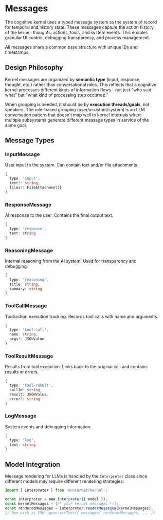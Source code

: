 # Messages

The cognitive kernel uses a typed message system as the system of record for temporal and history state. These messages capture the action history of the kernel: thoughts, actions, tools, and system events. This enables granular UI control, debugging transparency, and process management.

All messages share a common base structure with unique IDs and timestamps.

## Design Philosophy

Kernel messages are organized by **semantic type** (input, response, thought, etc.) rather than conversational roles. This reflects that a cognitive kernel processes different kinds of information flows - not just "who said what" but "what kind of processing step occurred."

When grouping is needed, it should be by **execution threads/goals**, not speakers. The role-based grouping (user/assistant/system) is an LLM conversation pattern that doesn't map well to kernel internals where multiple subsystems generate different message types in service of the same goal.

## Message Types

### InputMessage
User input to the system. Can contain text and/or file attachments.

```typescript
{
  type: 'input',
  text?: string,
  files?: FileAttachment[]
}
```

### ResponseMessage  
AI response to the user. Contains the final output text.

```typescript
{
  type: 'response', 
  text: string
}
```

### ReasoningMessage  
Internal reasoning from the AI system. Used for transparency and debugging.

```typescript
{
  type: 'reasoning',
  title: string,
  summary: string
}
```

### ToolCallMessage
Tool/action execution tracking. Records tool calls with name and arguments.

```typescript
{
  type: 'tool-call',
  name: string,
  args?: JSONValue
}
```

### ToolResultMessage
Results from tool execution. Links back to the original call and contains results or errors.

```typescript
{
  type: 'tool-result',
  callId: string,
  result: JSONValue,
  error?: string
}
```

### LogMessage
System events and debugging information.

```typescript
{
  type: 'log',
  text: string
}
```

## Model Integration

Message rendering for LLMs is handled by the `Interpreter` class since different models may require different rendering strategies:

```typescript
import { Interpreter } from '@unternet/kernel';

const interpreter = new Interpreter({ model });
const kernelMessages = [/* your kernel messages */];
const renderedMessages = interpreter.renderMessages(kernelMessages);
// Use with ai SDK: generateText({ messages: renderedMessages, ... })
```